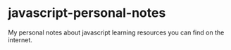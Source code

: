 # javascript-personal-notes
My personal notes about javascript learning resources you can find on the internet.
